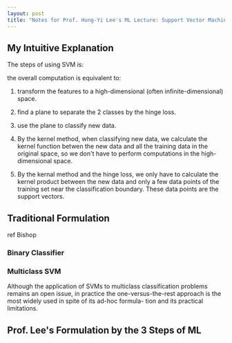 ```yaml
---
layout: post
title: "Notes for Prof. Hung-Yi Lee's ML Lecture: Support Vector Machine"
---
```


## My Intuitive Explanation

The steps of using SVM is:

the overall computation is equivalent to:
1. transform the features to a high-dimensional (often infinite-dimensional) space.
2. find a plane to separate the 2 classes by the hinge loss.
3. use the plane to classify new data.

1. By the kernel method, when classifying new data, we calculate the kernel function betwen the new data and all the training data in the original space, so we don't have to perform computations in the high-dimensional space.
2. By the kernal method and the hinge loss, we only have to calculate the kernel product between the new data and only a few data points of the training set near the classification boundary. These data points are the support vectors.


## Traditional Formulation

ref Bishop



### Binary Classifier

### Multiclass SVM

Although the application of SVMs to multiclass classification problems remains an open issue, in practice the one-versus-the-rest approach is the most widely used in spite of its ad-hoc formula- tion and its practical limitations.

## Prof. Lee's Formulation by the 3 Steps of ML

